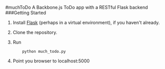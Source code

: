 #muchToDo
A Backbone.js ToDo app with a RESTful Flask backend
###Getting Started
1.  Install [Flask](http://flask.pocoo.org/) (perhaps in a virtual environment), if you haven't already.

2.  Clone the repository.

3.  Run

			python much_todo.py


4.  Point you browser to localhost:5000
    

